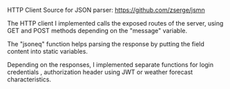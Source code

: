 HTTP Client
Source for JSON parser: https://github.com/zserge/jsmn

The HTTP client I implemented calls the exposed routes of the server, using
GET and POST methods depending on the "message" variable.

The "jsoneq" function helps parsing the response by putting the field content
into static variables.

Depending on the responses, I implemented separate functions for login 
credentials , authorization header using JWT or weather forecast characteristics. 
